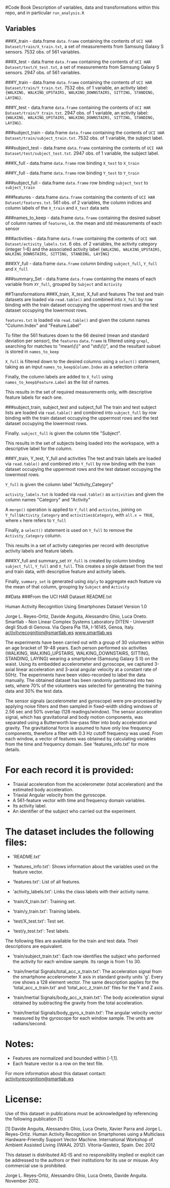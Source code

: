 #Code Book
Description of variables, data and transformations within this repo, and in particular `run_analysis.R`

## Variables
###X_train - data.frame
`data.frame` containing the contents of `UCI HAR Dataset/train/X_train.txt`, a set of measurements from Samsung Galaxy S sensors.
7532 obs. of 561 variables.

###X_test - data.frame
`data.frame` containing the contents of `UCI HAR Dataset/test/X_test.txt`, a set of measurements from Samsung Galaxy S sensors.
2947 obs. of 561 variables.

###Y_train - data.frame
`data.frame` containing the contents of `UCI HAR Dataset/train/Y_train.txt`.
7532 obs. of 1 variable, an activity label: `{WALKING, WALKING_UPSTAIRS, WALKING_DOWNSTAIRS, SITTING, STANDING, LAYING}`.

###Y_test - data.frame
`data.frame` containing the contents of `UCI HAR Dataset/train/Y_train.txt`.
2947 obs. of 1 variable, an activity label: `{WALKING, WALKING_UPSTAIRS, WALKING_DOWNSTAIRS, SITTING, STANDING, LAYING}`.

###subject_train - data.frame
`data.frame` containing the contents of `UCI HAR Dataset/train/subject_train.txt`.
7532 obs. of 1 variable, the subject label.

###subject_test - data.frame
`data.frame` containing the contents of `UCI HAR Dataset/test/subject_test.txt`.
2947 obs. of 1 variable, the subject label.

###X_full - data.frame
`data.frame` row binding `X_test` to `X_train`

###Y_full - data.frame
`data.frame` row binding `Y_test` to `Y_train` 

###subject_full - data.frame
`data.frame` row binding `subject_test` to `subject_train`

###features - data.frame
`data.frame` containing the contents of `UCI HAR Dataset/features.txt`.
561 obs. of 2 variables, the column indices and column labels of the `X_train` and `X_test` data sets

###names_to_keep - data.frame
`data.frame` containing the desired subset of column names of `features`, i.e. the mean and std measurements of each sensor

###activities - data.frame
`data.frame` containing the contents of `UCI HAR Dataset/activity_labels.txt`.
6 obs. of 2 variables, the activity category (integer 1-6) and the associated activity label `{WALKING, WALKING_UPSTAIRS, WALKING_DOWNSTAIRS, SITTING, STANDING, LAYING}`

###XY_full - data.frame
`data.frame` column binding `subject_full`, `Y_full` and `X_full`

###summary_Set - data.frame
`data.frame` containing the means of each variable from `XY_full`, grouped by `Subject` and `Activity`

##Transformations
###X_train, X_test, X_full and features
The test and train datasets are loaded via `read.table()` and combined into `X_full` by row binding with the train dataset occupying the uppermost rows and the test dataset occupying the lowermost rows.

`features.txt` is loaded via `read.table()` and given the column names "Column.Index" and "Feature.Label"

To filter the 561 features down to the 66 desired (mean and standard deviation per sensor), the `features` `data.frame` is filtered using `grepl`, searching for matches to "mean\\(\\)" and "std\\(\\)", and the resultant subset is stored in `names_to_keep`

`X_full` is filtered down to the desired columns using a `select()` statement, taking as an input `names_to_keep$Column.Index` as a selection criteria

Finally, the column labels are added to `X_full` using `names_to_keep$Feature.Label` as the list of names.

This results in the set of required measurements only, with descriptive feature labels for each one.

###subject_train, subject_test and subject_full
The train and test subject lists are loaded via `read.table()` and combined into `subject_full` by row binding with the train dataset occupying the uppermost rows and the test dataset occupying the lowermost rows.

Finally. `subject_full` is given the column title "Subject".

This results in the set of subjects being loaded into the workspace, with a descriptive label for the column.

###Y_train, Y_test, Y_full and activities
The test and train labels are loaded via `read.table()` and combined into `Y_full` by row binding with the train dataset occupying the uppermost rows and the test dataset occupying the lowermost rows.

`Y_full` is given the column label "Activity_Category"

`activity_labels.txt` is loaded via `read.table()` as `activities` and given the column names "Category" and "Activity"

A `merge()` operation is applied to `Y_full` and `activites`, joining on `Y_full$Activity_Category` and `activities$Category`, with `all.x = TRUE`, where `x` here refers to `Y_full`

Finally, a `select()` statement is used on `Y_full` to remove the `Activity_Category` column.

This results in a set of activity categories per record with descriptive activity labels and feature labels.

###XY_full and summary_set
`XY_full` is created by column binding `subject_full`, `Y_full` and `X_full`. This creates a single dataset from the test and train data, with descriptive feature and activity labels.

Finally, `summary_set` is generated using `ddply` to aggregate each feature via the mean of that column, grouping by `Subject` and `Activity`

##Data
###From the UCI HAR Dataset README.txt

Human Activity Recognition Using Smartphones Dataset
Version 1.0

Jorge L. Reyes-Ortiz, Davide Anguita, Alessandro Ghio, Luca Oneto.
Smartlab - Non Linear Complex Systems Laboratory
DITEN - Universit‡ degli Studi di Genova.
Via Opera Pia 11A, I-16145, Genoa, Italy.
activityrecognition@smartlab.ws
www.smartlab.ws

The experiments have been carried out with a group of 30 volunteers within an age bracket of 19-48 years. Each person performed six activities (WALKING, WALKING_UPSTAIRS, WALKING_DOWNSTAIRS, SITTING, STANDING, LAYING) wearing a smartphone (Samsung Galaxy S II) on the waist. Using its embedded accelerometer and gyroscope, we captured 3-axial linear acceleration and 3-axial angular velocity at a constant rate of 50Hz. The experiments have been video-recorded to label the data manually. The obtained dataset has been randomly partitioned into two sets, where 70% of the volunteers was selected for generating the training data and 30% the test data. 

The sensor signals (accelerometer and gyroscope) were pre-processed by applying noise filters and then sampled in fixed-width sliding windows of 2.56 sec and 50% overlap (128 readings/window). The sensor acceleration signal, which has gravitational and body motion components, was separated using a Butterworth low-pass filter into body acceleration and gravity. The gravitational force is assumed to have only low frequency components, therefore a filter with 0.3 Hz cutoff frequency was used. From each window, a vector of features was obtained by calculating variables from the time and frequency domain. See 'features_info.txt' for more details. 

For each record it is provided:
======================================

- Triaxial acceleration from the accelerometer (total acceleration) and the estimated body acceleration.
- Triaxial Angular velocity from the gyroscope. 
- A 561-feature vector with time and frequency domain variables. 
- Its activity label. 
- An identifier of the subject who carried out the experiment.

The dataset includes the following files:
=========================================

- 'README.txt'

- 'features_info.txt': Shows information about the variables used on the feature vector.

- 'features.txt': List of all features.

- 'activity_labels.txt': Links the class labels with their activity name.

- 'train/X_train.txt': Training set.

- 'train/y_train.txt': Training labels.

- 'test/X_test.txt': Test set.

- 'test/y_test.txt': Test labels.

The following files are available for the train and test data. Their descriptions are equivalent. 

- 'train/subject_train.txt': Each row identifies the subject who performed the activity for each window sample. Its range is from 1 to 30. 

- 'train/Inertial Signals/total_acc_x_train.txt': The acceleration signal from the smartphone accelerometer X axis in standard gravity units 'g'. Every row shows a 128 element vector. The same description applies for the 'total_acc_x_train.txt' and 'total_acc_z_train.txt' files for the Y and Z axis. 

- 'train/Inertial Signals/body_acc_x_train.txt': The body acceleration signal obtained by subtracting the gravity from the total acceleration. 

- 'train/Inertial Signals/body_gyro_x_train.txt': The angular velocity vector measured by the gyroscope for each window sample. The units are radians/second. 

Notes: 
======
- Features are normalized and bounded within [-1,1].
- Each feature vector is a row on the text file.

For more information about this dataset contact: activityrecognition@smartlab.ws

License:
========
Use of this dataset in publications must be acknowledged by referencing the following publication [1] 

[1] Davide Anguita, Alessandro Ghio, Luca Oneto, Xavier Parra and Jorge L. Reyes-Ortiz. Human Activity Recognition on Smartphones using a Multiclass Hardware-Friendly Support Vector Machine. International Workshop of Ambient Assisted Living (IWAAL 2012). Vitoria-Gasteiz, Spain. Dec 2012

This dataset is distributed AS-IS and no responsibility implied or explicit can be addressed to the authors or their institutions for its use or misuse. Any commercial use is prohibited.

Jorge L. Reyes-Ortiz, Alessandro Ghio, Luca Oneto, Davide Anguita. November 2012.

